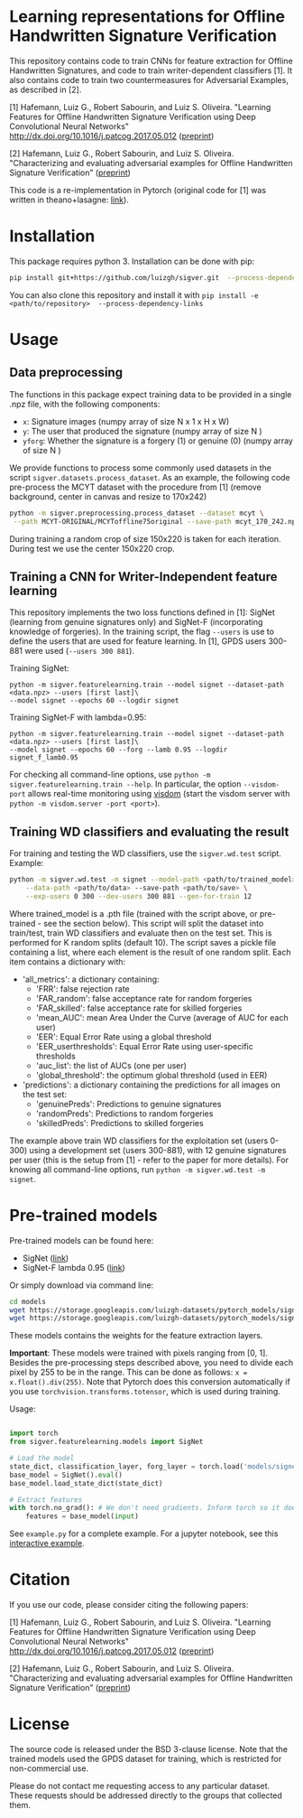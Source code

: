 # Learning representations for Offline Handwritten Signature Verification

This repository contains code to train CNNs for feature extraction for Offline Handwritten Signatures, and code to 
train writer-dependent classifiers [1]. It also contains code to train two countermeasures for Adversarial Examples,
as described in [2]. 

[1] Hafemann, Luiz G., Robert Sabourin, and Luiz S. Oliveira. "Learning Features for Offline Handwritten Signature Verification using Deep Convolutional Neural Networks" http://dx.doi.org/10.1016/j.patcog.2017.05.012 ([preprint](https://arxiv.org/abs/1705.05787))

[2] Hafemann, Luiz G., Robert Sabourin, and Luiz S. Oliveira. "Characterizing and evaluating adversarial examples for Offline Handwritten Signature Verification" ([preprint](https://arxiv.org/abs/1901.03398))

This code is a re-implementation in Pytorch (original code for [1] was written in theano+lasagne: [link](https://github.com/luizgh/sigver_wiwd)). 

# Installation

This package requires python 3. Installation can be done with pip:

```bash
pip install git+https://github.com/luizgh/sigver.git  --process-dependency-links
```

You can also clone this repository and install it with ```pip install -e <path/to/repository>  --process-dependency-links```

# Usage

## Data preprocessing

The functions in this package expect training data to be provided in a single .npz file, with the following components:

* ```x```: Signature images (numpy array of size N x 1 x H x W)
* ```y```: The user that produced the signature (numpy array of size N )
* ```yforg```: Whether the signature is a forgery (1) or genuine (0) (numpy array of size N )

We provide functions to process some commonly used datasets in the script ```sigver.datasets.process_dataset```. 
As an example, the following code pre-process the MCYT dataset with the procedure from [1] (remove background, center in canvas and resize to 170x242)

```bash
python -m sigver.preprocessing.process_dataset --dataset mcyt \
 --path MCYT-ORIGINAL/MCYToffline75original --save-path mcyt_170_242.npz
```

During training a random crop of size 150x220 is taken for each iteration. During test we use the center 150x220 crop.

## Training a CNN for Writer-Independent feature learning

This repository implements the two loss functions defined in [1]: SigNet (learning from genuine signatures only)
and SigNet-F (incorporating knowledge of forgeries). In the training script, the flag
```--users``` is use to define the users that are used for feature learning. In [1],
GPDS users 300-881 were used (```--users 300 881```). 


Training SigNet:

```
python -m sigver.featurelearning.train --model signet --dataset-path  <data.npz> --users [first last]\ 
--model signet --epochs 60 --logdir signet  
```

Training SigNet-F with lambda=0.95:

```
python -m sigver.featurelearning.train --model signet --dataset-path  <data.npz> --users [first last]\ 
--model signet --epochs 60 --forg --lamb 0.95 --logdir signet_f_lamb0.95  
```

For checking all command-line options, use ```python -m sigver.featurelearning.train --help```. 
In particular, the option ```--visdom-port``` allows real-time monitoring using [visdom](https://github.com/facebookresearch/visdom) (start the visdom
server with ```python -m visdom.server -port <port>```).   

## Training WD classifiers and evaluating the result

For training and testing the WD classifiers, use the ```sigver.wd.test``` script. Example:

```bash
python -m sigver.wd.test -m signet --model-path <path/to/trained_model> \
    --data-path <path/to/data> --save-path <path/to/save> \
    --exp-users 0 300 --dev-users 300 881 --gen-for-train 12
```

Where trained_model is a .pth file (trained with the script above, or pre-trained - see the section below).
This script will split the dataset into train/test, train WD classifiers and evaluate then on the test set. This
is performed for K random splits (default 10). The script saves a pickle file containing a list, where each element is the result 
of one random split. Each item contains a dictionary with:

* 'all_metrics': a dictionary containing:
  * 'FRR': false rejection rate
  * 'FAR_random': false acceptance rate for random forgeries
  * 'FAR_skilled': false acceptance rate for skilled forgeries
  * 'mean_AUC': mean Area Under the Curve (average of AUC for each user)
  * 'EER': Equal Error Rate using a global threshold
  * 'EER_userthresholds': Equal Error Rate using user-specific thresholds
  * 'auc_list': the list of AUCs (one per user)
  * 'global_threshold': the optimum global threshold (used in EER)
* 'predictions': a dictionary containing the predictions for all images on the test set:
  * 'genuinePreds': Predictions to genuine signatures
  * 'randomPreds': Predictions to random forgeries
  * 'skilledPreds': Predictions to skilled forgeries


The example above train WD classifiers for the exploitation set (users 0-300) using a development
set (users 300-881), with 12 genuine signatures per user (this is the setup from [1] - refer to 
the paper for more details). For knowing all command-line options, run ```python -m sigver.wd.test -m signet```. 

# Pre-trained models

Pre-trained models can be found here: 
* SigNet ([link](https://storage.googleapis.com/luizgh-datasets/pytorch_models/signet.pth))
* SigNet-F lambda 0.95 ([link](https://storage.googleapis.com/luizgh-datasets/pytorch_models/signet_f_lambda_0.95.pth))

Or simply download via command line:

```bash
cd models 
wget https://storage.googleapis.com/luizgh-datasets/pytorch_models/signet.pth
wget https://storage.googleapis.com/luizgh-datasets/pytorch_models/signet_f_lambda_0.95.pth
```

These models contains the weights for the feature extraction layers.

**Important**: These models were trained with pixels ranging from [0, 1]. Besides the pre-processing steps described above, you need to divide each  pixel by 255 to be in the range. This can be done as follows: ```x = x.float().div(255)```. Note that Pytorch does this conversion automatically if you use ```torchvision.transforms.totensor```, which is used during training.

Usage:

```python

import torch
from sigver.featurelearning.models import SigNet

# Load the model
state_dict, classification_layer, forg_layer = torch.load('models/signet.pth')
base_model = SigNet().eval()
base_model.load_state_dict(state_dict)

# Extract features
with torch.no_grad(): # We don't need gradients. Inform torch so it doesn't compute them
    features = base_model(input)

```

See ```example.py``` for a complete example. For a jupyter notebook, see this [interactive example](https://nbviewer.jupyter.org/github/luizgh/sigver/blob/master/interactive_example.ipynb).


# Citation

If you use our code, please consider citing the following papers:

[1] Hafemann, Luiz G., Robert Sabourin, and Luiz S. Oliveira. "Learning Features for Offline Handwritten Signature Verification using Deep Convolutional Neural Networks" http://dx.doi.org/10.1016/j.patcog.2017.05.012 ([preprint](https://arxiv.org/abs/1705.05787))

[2] Hafemann, Luiz G., Robert Sabourin, and Luiz S. Oliveira. "Characterizing and evaluating adversarial examples for Offline Handwritten Signature Verification" ([preprint](https://arxiv.org/abs/1901.03398))


# License

The source code is released under the BSD 3-clause license. Note that the trained models used the GPDS dataset for training, which is restricted for non-commercial use.  

Please do not contact me requesting access to any particular dataset. These requests should be addressed directly to the groups that collected them.
